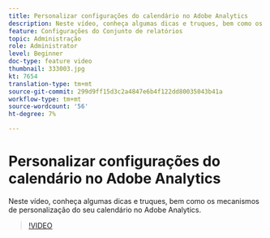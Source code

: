 ```yaml
---
title: Personalizar configurações do calendário no Adobe Analytics
description: Neste vídeo, conheça algumas dicas e truques, bem como os mecanismos de personalização do seu calendário no Adobe Analytics.
feature: Configurações do Conjunto de relatórios
topic: Administração
role: Administrator
level: Beginner
doc-type: feature video
thumbnail: 333003.jpg
kt: 7654
translation-type: tm+mt
source-git-commit: 299d9ff15d3c2a4847e6b4f122dd80035043b41a
workflow-type: tm+mt
source-wordcount: '56'
ht-degree: 7%

---
```



# Personalizar configurações do calendário no Adobe Analytics

Neste vídeo, conheça algumas dicas e truques, bem como os mecanismos de personalização do seu calendário no Adobe Analytics.

>[!VIDEO](https://video.tv.adobe.com/v/333003/?quality=12&learn=on)

